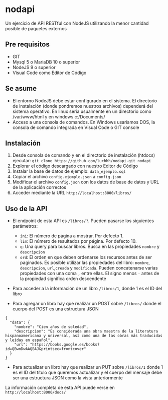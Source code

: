 # nodapi
Un ejercicio de API RESTful con NodeJS utilizando la menor cantidad posible de paquetes externos

## Pre requisitos
- GIT
- Mysql 5 o MariaDB 10 o superior
- NodeJS 9 o superior
- Visual Code como Editor de Código

## Se asume
- El entorno NodeJS debe estar configurado en el sistema. El directorio de instalación (donde pondremos nuestros archivos) dependerá del sistema operativo. En linux sería usualmente en un directorio como /var/www/html y en windows c:/Documents/
- Acceso a una consola de comandos. En Windows usaríamos DOS, la consola de comando integrada en Visual Code o GIT console

## Instalación

1. Desde consola de comando y en el directorio de instalación (htdocs) ejecutar: `git clone https://github.com/luchhh/nodapi.git nodapi`
2. Explorar el código descargado con nuestro Editor de Código
3. Instalar la base de datos de ejemplo: `data_ejemplo.sql`
4. Copiar el archivo `config.ejemplo.json` a `config.json`
5. Modificar el archivo `config.json` con los datos de base de datos y URL de la aplicación correctos
6. Acceder mediante la URL `http://localhost:8000/libros/`

## Uso de la API

- El endpoint de esta API es `/libros/?`. Pueden pasarse los siguientes parámetros:
	- `ini`: El número de página a mostrar. Por defecto 1.
	- `lim`: El número de resultados por página. Por defecto 10.
	- `q`: Una query para buscar libros. Busca en las propiedades `nombre` y `descripcion` 
	- `ord`: El orden en que deben ordenarse los recursos antes de ser paginados. Es posible utilizar las propiedades del libro: `nombre`, `descripcion`, `url`,`creada` y `modificada`. Pueden concatenarse varias propiedades con una coma `,` entre ellas. El signo menos `-` antes de la propiedad significa orden descendente

- Para acceder a la información de un libro `/libros/1`, donde 1 es el ID del libro

- Para agregar un libro hay que realizar un POST sobre `/libros/` donde el cuerpo del POST es una estructura JSON

```
{
  "data": {
    "nombre": "Cien años de soledad",
    "descripcion": "Es considerada una obra maestra de la literatura hispanoamericana y universal, así como una de las obras más traducidas y leídas en español",
    "url": "https://books.google.es/books?id=QBwnDwAAQBAJ&printsec=frontcover"
  }
}
```
- Para actualizar un libro hay que realizar un PUT sobre `/libros/1` donde 1 es el ID del título que queremos actualizar y el cuerpo del mensaje debe ser una estructura JSON como la vista anteriormente

La información completa de esta API puede verse en `http://localhost:8000/docs/`
